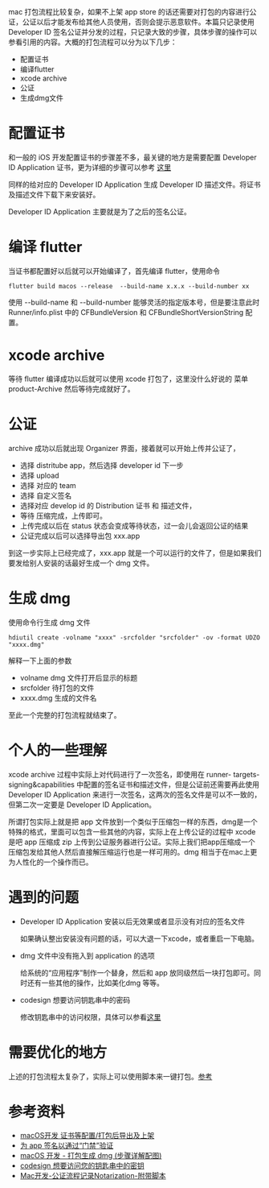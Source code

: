 mac 打包流程比较复杂，如果不上架 app store 的话还需要对打包的内容进行公证，公证以后才能发布给其他人员使用，否则会提示恶意软件。本篇只记录使用 Developer ID 签名公证并分发的过程，只记录大致的步骤，具体步骤的操作可以参看引用的内容。大概的打包流程可以分为以下几步：
- 配置证书
- 编译flutter
- xcode archive
- 公证
- 生成dmg文件

# 配置证书

和一般的 iOS 开发配置证书的步骤差不多，最关键的地方是需要配置 Developer ID Application 证书，更为详细的步骤可以参考 [这里](https://www.jianshu.com/p/c9c71f2f6eac)

同样的给对应的 Developer ID Application 生成 Developer ID 描述文件。将证书及描述文件下载下来安装好。

Developer ID Application 主要就是为了之后的签名公证。

# 编译 flutter

当证书都配置好以后就可以开始编译了，首先编译 flutter，使用命令

    flutter build macos --release  --build-name x.x.x --build-number xx

使用 --build-name 和 --build-number 能够灵活的指定版本号，但是要注意此时 Runner/info.plist 中的 CFBundleVersion 和 CFBundleShortVersionString 配置。

# xcode archive

等待 flutter 编译成功以后就可以使用 xcode 打包了，这里没什么好说的 菜单 product-Archive 然后等待完成就好了。

# 公证

archive 成功以后就出现 Organizer 界面，接着就可以开始上传并公证了，

- 选择  distritube app，然后选择 developer id 下一步
- 选择 upload
- 选择 对应的 team
- 选择 自定义签名
- 选择对应 develop id 的 Distribution 证书 和 描述文件，
- 等待 压缩完成，上传即可。
- 上传完成以后在 status 状态会变成等待状态，过一会儿会返回公证的结果
- 公证完成以后可以选择导出包 xxx.app

到这一步实际上已经完成了，xxx.app 就是一个可以运行的文件了，但是如果我们要发给别人安装的话最好生成一个 dmg 文件。

# 生成 dmg

使用命令行生成 dmg 文件

    hdiutil create -volname "xxxx" -srcfolder "srcfolder" -ov -format UDZO "xxxx.dmg"

解释一下上面的参数

- volname dmg 文件打开后显示的标题
- srcfolder 待打包的文件
- xxxx.dmg 生成的文件名

至此一个完整的打包流程就结束了。

# 个人的一些理解

xcode archive 过程中实际上对代码进行了一次签名，即使用在 runner- targets- signing&capabilities 中配置的签名证书和描述文件，但是公证前还需要再此使用 Developer ID Application 来进行一次签名，这两次的签名文件是可以不一致的，但第二次一定要是 Developer ID Application。

所谓打包实际上就是把 app 文件放到一个类似于压缩包一样的东西，dmg是一个特殊的格式，里面可以包含一些其他的内容，实际上在上传公证的过程中 xcode 是吧 app 压缩成 zip 上传到公证服务器进行公证。实际上我们把app压缩成一个压缩包发给其他人然后直接解压缩运行也是一样可用的。dmg 相当于在mac上更为人性化的一个操作而已。

# 遇到的问题

- Developer ID Application 安装以后无效果或者显示没有对应的签名文件

    如果确认整出安装没有问题的话，可以大退一下xcode，或者重启一下电脑。

- dmg 文件中没有拖入到 application 的选项

    给系统的“应用程序”制作一个替身，然后和 app 放同级然后一块打包即可。同时还有一些其他的操作，比如美化dmg 等等。

- codesign 想要访问钥匙串中的密码

    修改钥匙串中的访问权限，具体可以参看[这里](https://blog.csdn.net/nithumahel/article/details/79870505)

# 需要优化的地方

上述的打包流程太复杂了，实际上可以使用脚本来一键打包。[参考](./脚本一键打包.md)

# 参考资料

- [macOS开发 证书等配置/打包后导出及上架](https://www.jianshu.com/p/c9c71f2f6eac)
- [为 app 签名以通过“门禁”验证](https://developer.apple.com/cn/developer-id/)
- [macOS 开发 - 打包生成 dmg (步骤详解配图)](https://blog.csdn.net/lovechris00/article/details/78029337)
- [codesign 想要访问您的钥匙串中的密钥](https://blog.csdn.net/nithumahel/article/details/79870505)
- [Mac开发-公证流程记录Notarization-附带脚本](https://blog.csdn.net/shengpeng3344/article/details/103369804)